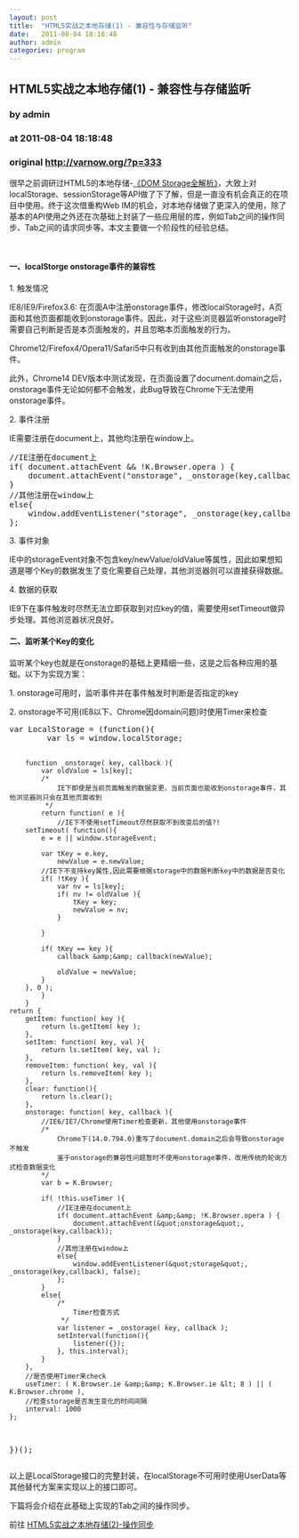 ```yaml
---
layout: post
title:  "HTML5实战之本地存储(1) - 兼容性与存储监听"
date:   2011-08-04 18:18:48
author: admin
categories: program
---
```


## HTML5实战之本地存储(1) - 兼容性与存储监听
### by admin
### at 2011-08-04 18:18:48
### original <http://varnow.org/?p=333>

<p>很早之前调研过HTML5的本地存储-<a href="http://varnow.org/?p=288">《DOM Storage全解析》</a>，大致上对localStorage、sessionStorage等API做了下了解，但是一直没有机会真正的在项目中使用。终于这次借重构Web IM的机会，对本地存储做了更深入的使用，除了基本的API使用之外还在次基础上封装了一些应用层的库，例如Tab之间的操作同步、Tab之间的请求同步等。本文主要做一个阶段性的经验总结。</p>
<p>  <span></span><br>
<h4>一、localStorge onstorage事件的兼容性</h4>
<p>1. 触发情况</p>
<p>IE8/IE9/Firefox3.6: 在页面A中注册onstorage事件，修改localStorage时，A页面和其他页面都能收到onstorage事件。因此，对于这些浏览器监听onstorage时需要自己判断是否是本页面触发的，并且忽略本页面触发的行为。</p>
<p>Chrome12/Firefox4/Opera11/Safari5中只有收到由其他页面触发的onstorage事件。</p>
<p>此外，Chrome14 DEV版本中测试发现，在页面设置了document.domain之后，onstorage事件无论如何都不会触发，此Bug导致在Chrome下无法使用onstorage事件。</p>
<p>2. 事件注册</p>
<p>IE需要注册在document上，其他均注册在window上。</p>
<pre name="code">//IE注册在document上
if( document.attachEvent &amp;&amp; !K.Browser.opera ) {
    document.attachEvent(&quot;onstorage&quot;, _onstorage(key,callback));
}
//其他注册在window上
else{
    window.addEventListener(&quot;storage&quot;, _onstorage(key,callback), false);
};</pre>
<p>3. 事件对象</p>
<p>IE中的storageEvent对象不包含key/newValue/oldValue等属性，因此如果想知道是哪个Key的数据发生了变化需要自己处理，其他浏览器则可以直接获得数据。</p>
<p>4. 数据的获取</p>
<p>IE9下在事件触发时尽然无法立即获取到对应key的值，需要使用setTimeout做异步处理。其他浏览器状况良好。</p>
<h4>二、监听某个Key的变化</h4>
<p>监听某个key也就是在onstorage的基础上更精细一些，这是之后各种应用的基础。以下为实现方案：</p>
<p>1. onstorage可用时，监听事件并在事件触发时判断是否指定的key</p>
<p>2. onstorage不可用(IE8以下、Chrome因domain问题)时使用Timer来检查</p>
<pre name="code">var LocalStorage = (function(){
        var ls = window.localStorage;

        function _onstorage( key, callback ){
            var oldValue = ls[key];
            /*
                IE下即使是当前页面触发的数据变更，当前页面也能收到onstorage事件，其他浏览器则只会在其他页面收到
             */
            return function( e ){
                //IE下不使用setTimeout尽然获取不到改变后的值?!
		setTimeout( function(){
			e = e || window.storageEvent;

			var tKey = e.key,
				newValue = e.newValue;
			//IE下不支持key属性,因此需要根据storage中的数据判断key中的数据是否变化
			if( !tKey ){
				var nv = ls[key];
				if( nv != oldValue ){
					tKey = key;
					newValue = nv;
				}

			}

			if( tKey == key ){
				callback &amp;&amp; callback(newValue);

				oldValue = newValue;
			}
		}, 0 );
            }
        }
    return {
        getItem: function( key ){
            return ls.getItem( key );
        },
        setItem: function( key, val ){
            return ls.setItem( key, val );
        },
        removeItem: function( key, val ){
            return ls.removeItem( key );
        },
        clear: function(){
            return ls.clear();
        },
        onstorage: function( key, callback ){
            //IE6/IE7/Chrome使用Timer检查更新，其他使用onstorage事件
            /*
                Chrome下(14.0.794.0)重写了document.domain之后会导致onstorage不触发
                鉴于onstorage的兼容性问题暂时不使用onstorage事件，改用传统的轮询方式检查数据变化
            */
            var b = K.Browser;

            if( !this.useTimer ){
                //IE注册在document上
                if( document.attachEvent &amp;&amp; !K.Browser.opera ) {
                    document.attachEvent(&quot;onstorage&quot;, _onstorage(key,callback));
                }
                //其他注册在window上
                else{
                    window.addEventListener(&quot;storage&quot;, _onstorage(key,callback), false);
                };
            }
            else{
                /*
                    Timer检查方式
                 */
                var listener = _onstorage( key, callback );
                setInterval(function(){
                    listener({});
                }, this.interval);
            }
        },
        //是否使用Timer来check
        useTimer: ( K.Browser.ie &amp;&amp; K.Browser.ie &lt; 8 ) || ( K.Browser.chrome ),
        //检查storage是否发生变化的时间间隔
        interval: 1000
    };
})();</pre>
<p>以上是LocalStorage接口的完整封装，在localStorage不可用时使用UserData等其他替代方案来实现以上的接口即可。</p>
<p>下篇将会介绍在此基础上实现的Tab之间的操作同步。</p>
<p>前往 <a href="http://varnow.org/?p=340">HTML5实战之本地存储(2)-操作同步</a></p></p>